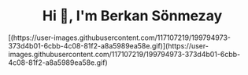 <h1 align="center">Hi 👋, I'm Berkan Sönmezay</h1>
[(https://user-images.githubusercontent.com/117107219/199794973-373d4b01-6cbb-4c08-81f2-a8a5989ea58e.gif)](https://user-images.githubusercontent.com/117107219/199794973-373d4b01-6cbb-4c08-81f2-a8a5989ea58e.gif)
